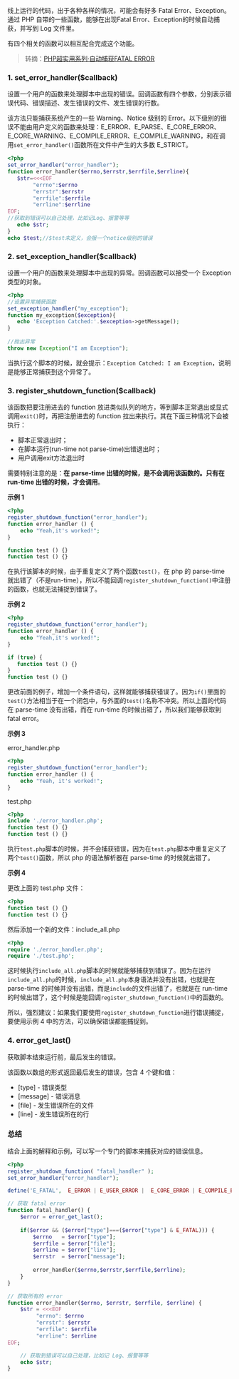 线上运行的代码，出于各种各样的情况，可能会有好多 Fatal Error、Exception。通过 PHP 自带的一些函数，能够在出现Fatal Error、Exception的时候自动捕获，并写到 Log 文件里。

有四个相关的函数可以相互配合完成这个功能。

> 转摘：[PHP超实用系列·自动捕获FATAL ERROR](http://www.talkpoem.com/post/design-patterns/error_hadler)

### 1. set_error_handler($callback)

设置一个用户的函数来处理脚本中出现的错误。回调函数有四个参数，分别表示错误代码、错误描述、发生错误的文件、发生错误的行数。
    
该方法只能捕获系统产生的一些 Warning、Notice 级别的 Error。以下级别的错误不能由用户定义的函数来处理：E_ERROR、E_PARSE、E_CORE_ERROR、E_CORE_WARNING、E_COMPILE_ERROR、E_COMPILE_WARNING，和在调用`set_error_handler()`函数所在文件中产生的大多数 E_STRICT。
    
```php
<?php
set_error_handler("error_handler");
function error_handler($errno,$errstr,$errfile,$errline){
   $str=<<<EOF
        "errno":$errno
        "errstr":$errstr
        "errfile":$errfile
        "errline":$errline
EOF;
//获取到错误可以自己处理，比如记Log、报警等等
   echo $str;
}
echo $test;//$test未定义，会报一个notice级别的错误
```
    
### 2. set_exception_handler($callback)

设置一个用户的函数来处理脚本中出现的异常。回调函数可以接受一个 Exception 类型的对象。
    
```php
<?php
//设置异常捕获函数
set_exception_handler("my_exception");
function my_exception($exception){
   echo 'Exception Catched:'.$exception->getMessage();
}
    
//抛出异常
throw new Exception("I am Exception");
```
    
当执行这个脚本的时候，就会提示：`Exception Catched: I am Exception`，说明是能够正常捕获到这个异常了。
    
### 3. register_shutdown_function($callback)

该函数把要注册进去的 function 放进类似队列的地方，等到脚本正常退出或显式调用`exit()`时，再把注册进去的 function 拉出来执行。其在下面三种情况下会被执行：
    
* 脚本正常退出时；
* 在脚本运行(run-time not parse-time)出错退出时；
* 用户调用exit方法退出时

需要特别注意的是：**在 parse-time 出错的时候，是不会调用该函数的。只有在 run-time 出错的时候，才会调用**。

**示例 1**

```php
<?php
register_shutdown_function("error_handler");
function error_handler () {
    echo "Yeah,it's worked!";
}

function test () {}
function test () {}
```

在执行该脚本的时候，由于重复定义了两个函数`test()`，在 php 的 parse-time 就出错了（不是run-time），所以不能回调`register_shutdown_function()`中注册的函数，也就无法捕捉到错误了。

**示例 2**

```php
<?php
register_shutdown_function("error_handler");
function error_handler () {
    echo "Yeah,it's worked!";
}

if (true) {
   function test () {}
}
function test () {}
```

更改前面的例子，增加一个条件语句，这样就能够捕获错误了。因为`if()`里面的`test()`方法相当于在一个闭包中，与外面的`test()`名称不冲突。所以上面的代码在 parse-time 没有出错，而在 run-time 的时候出错了，所以我们能够获取到 fatal error。

**示例 3**

error_handler.php

```php
<?php
register_shutdown_function("error_handler");
function error_handler () {
    echo "Yeah, it's worked!";
}
```

test.php

```php
<?php
include './error_handler.php';
function test () {}
function test () {}
```

执行`test.php`脚本的时候，并不会捕获错误，因为在`test.php`脚本中重复定义了两个`test()`函数，所以 php 的语法解析器在 parse-time 的时候就出错了。

**示例 4**

更改上面的 test.php 文件：

```php
<?php
function test () {}
function test () {}
```

然后添加一个新的文件：include_all.php

```php
<?php
require './error_handler.php';
require './test.php';
```

这时候执行`include_all.php`脚本的时候就能够捕获到错误了。因为在运行`include_all.php`的时候，`include_all.php`本身语法并没有出错，也就是在 parse-time 的时候并没有出错，而是`include`的文件出错了，也就是在 run-time 的时候出错了，这个时候是能回调`register_shutdown_function()`中的函数的。

所以，强烈建议：如果我们要使用`register_shutdown_function`进行错误捕捉，要使用示例 4 中的方法，可以确保错误都能捕捉到。


### 4. error_get_last()

获取脚本结束运行前，最后发生的错误。
    
该函数以数组的形式返回最后发生的错误，包含 4 个键和值：

* [type] - 错误类型
* [message] - 错误消息
* [file] - 发生错误所在的文件
* [line] - 发生错误所在的行

### 总结

结合上面的解释和示例，可以写一个专门的脚本来捕获对应的错误信息。

```php
<?php
register_shutdown_function( "fatal_handler" );
set_error_handler("error_handler");

define('E_FATAL',  E_ERROR | E_USER_ERROR |  E_CORE_ERROR | E_COMPILE_ERROR | E_RECOVERABLE_ERROR| E_PARSE);

// 获取 fatal error
function fatal_handler() {
    $error = error_get_last();
    
    if($error && ($error["type"]===($error["type"] & E_FATAL))) {
        $errno   = $error["type"];
        $errfile = $error["file"];
        $errline = $error["line"];
        $errstr  = $error["message"];
        
        error_handler($errno,$errstr,$errfile,$errline);
    }
}

// 获取所有的 error
function error_handler($errno, $errstr, $errfile, $errline) {
    $str = <<<EOF
         "errno": $errno
         "errstr": $errstr
         "errfile": $errfile
         "errline": $errline
EOF;

    // 获取到错误可以自己处理，比如记 Log、报警等等
    echo $str;
}
```


